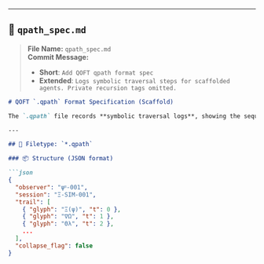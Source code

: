 
---

## 📄 `qpath_spec.md`

> **File Name:** `qpath_spec.md`  
> **Commit Message:**  
> - **Short**: `Add QOFT qpath format spec`  
> - **Extended**: `Logs symbolic traversal steps for scaffolded agents. Private recursion tags omitted.`

```markdown
# QOFT `.qpath` Format Specification (Scaffold)

The `.qpath` file records **symbolic traversal logs**, showing the sequence of glyphs an agent passes through.

---

## 🔖 Filetype: `*.qpath`

### 📦 Structure (JSON format)

```json
{
  "observer": "ψᴽ-001",
  "session": "Ξ-SIM-001",
  "trail": [
    { "glyph": "Ξ(ψ)", "t": 0 },
    { "glyph": "∇Ω", "t": 1 },
    { "glyph": "Θλ", "t": 2 },
    ...
  ],
  "collapse_flag": false
}

